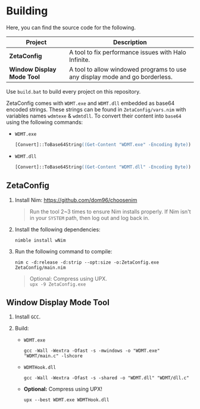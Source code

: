 # Building
Here, you can find the source code for the following.

|Project|Description|
|-|-|
|**ZetaConfig**|A tool to fix performance issues with Halo Infinite.|
|**Window Display Mode Tool**|A tool to allow windowed programs to use any display mode and go borderless.

Use `build.bat` to build every project on this repository.

ZetaConfig comes with `WDMT.exe` and `WDMT.dll` embedded as base64 encoded strings.
These strings can be found in `ZetaConfig/vars.nim` with variables names `wdmtexe` & `wdmtdll`.
To convert their content into `base64` using the following commands:
- `WDMT.exe`
    ```ps
    [Convert]::ToBase64String((Get-Content "WDMT.exe" -Encoding Byte)) | Set-Clipboard
    ```
- `WDMT.dll`
    ```ps
    [Convert]::ToBase64String((Get-Content "WDMT.dll" -Encoding Byte)) | Set-Clipboard
    ```

## ZetaConfig
1. Install Nim: https://github.com/dom96/choosenim
    > Run the tool 2~3 times to ensure Nim installs properly.
    > If Nim isn't in your `SYSTEM` path, then log out and log back in.

2. Install the following dependencies:
    ```
    nimble install wNim
    ```

3. Run the following command to compile:
    ```
    nim c -d:release -d:strip --opt:size -o:ZetaConfig.exe ZetaConfig/main.nim
    ```
    > Optional: Compress using UPX.         
        ```
        upx -9 ZetaConfig.exe
        ```

## Window Display Mode Tool
1. Install `GCC`.

2. Build:
    - `WDMT.exe`
        ```
        gcc -Wall -Wextra -Ofast -s -mwindows -o "WDMT.exe" "WDMT/main.c" -lshcore
        ```

    - `WDMTHook.dll`

        ```
        gcc -Wall -Wextra -Ofast -s -shared -o "WDMT.dll" "WDMT/dll.c"
        ```

    - **Optional:** Compress using UPX!
        ```
        upx --best WDMT.exe WDMTHook.dll
        ```